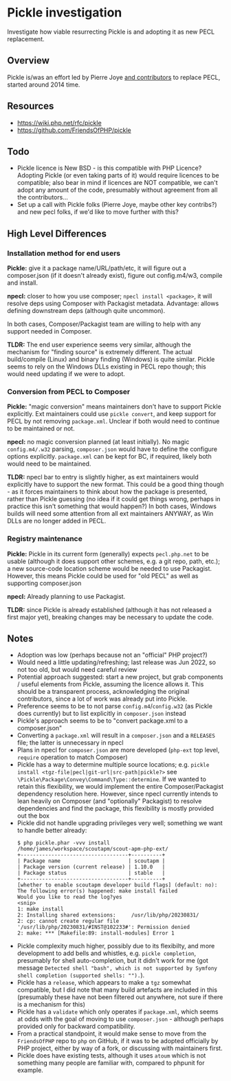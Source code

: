 # Pickle investigation

Investigate how viable resurrecting Pickle is and adopting it as new PECL replacement.

## Overview

Pickle is/was an effort led by Pierre Joye [and contributors](https://github.com/FriendsOfPHP/pickle/graphs/contributors)
to replace PECL, started around 2014 time.

## Resources

* https://wiki.php.net/rfc/pickle
* https://github.com/FriendsOfPHP/pickle

## Todo

* Pickle licence is New BSD - is this compatible with PHP Licence? Adopting Pickle (or even taking parts of it) would
  require licences to be compatible; also bear in mind if licences are NOT compatible, we can't adopt any amount of the
  code, presumably without agreement from all the contributors...
* Set up a call with Pickle folks (Pierre Joye, maybe other key contribs?) and new pecl folks, if we'd like to move
  further with this?

## High Level Differences

### Installation method for end users

**Pickle:** give it a package name/URL/path/etc, it will figure out a composer.json (if it doesn't already exist),
figure out config.m4/w3, compile and install.

**npecl:** closer to how you use composer; `npecl install <package>`, it will resolve deps using Composer with Packagist
metadata. Advantage: allows defining downstream deps (although quite uncommon).

In both cases, Composer/Packagist team are willing to help with any support needed in Composer.

**TLDR:** The end user experience seems very similar, although the mechanism for "finding source" is extremely
different. The actual build/compile (Linux) and binary finding (Windows) is quite similar. Pickle seems to rely on the
Windows DLLs existing in PECL repo though; this would need updating if we were to adopt.

### Conversion from PECL to Composer

**Pickle:** "magic conversion" means maintainers don't have to support Pickle explicitly. Ext maintainers could use
`pickle convert`, and keep support for PECL by not removing `package.xml`. Unclear if both would need to continue to be
maintained or not.

**npecl:** no magic conversion planned (at least initially). No magic `config.m4/.w32` parsing, `composer.json` would
have to define the configure options explicitly. `package.xml` can be kept for BC, if required, likely both would need
to be maintained.

**TLDR:** npecl bar to entry is slightly higher, as ext maintainers would explicitly have to support the new format.
This could be a good thing though - as it forces maintainers to think about how the package is presented, rather than
Pickle guessing (no idea if it could get things wrong, perhaps in practice this isn't something that would happen?)
In both cases, Windows builds will need some attention from all ext maintainers ANYWAY, as Win DLLs are no longer added
in PECL.

### Registry maintenance

**Pickle:** Pickle in its current form (generally) expects `pecl.php.net` to be usable (although it does support other
schemes, e.g. a git repo, path, etc.); a new source-code location scheme would be needed to use Packagist. However,
this means Pickle could be used for "old PECL" as well as supporting composer.json

**npecl:** Already planning to use Packagist.

**TLDR:** since Pickle is already established (although it has not released a first major yet), breaking changes may
be necessary to update the code.

## Notes

* Adoption was low (perhaps because not an "official" PHP project?)
* Would need a little updating/refreshing; last release was Jun 2022, so not too old, but would need careful review
* Potential approach suggested: start a new project, but grab components / useful elements from Pickle, assuming
  the licence allows it. This should be a transparent process, acknowledging the original contributors, since a lot of
  work was already put into Pickle.
* Preference seems to be to not parse `config.m4`/`config.w32` (as Pickle does currently) but to list explicitly in
  `composer.json` instead
* Pickle's approach seems to be to "convert package.xml to a composer.json"
* Converting a `package.xml` will result in a `composer.json` and a `RELEASES` file; the latter is unnecessary in npecl
* Plans in npecl for `composer.json` are more developed (`php-ext` top level, `require` operation to match Composer)
* Pickle has a way to determine multiple source locations; e.g. `pickle install <tgz-file|pecl|git-url|src-path|pickle?>`
  see `\Pickle\Package\Convey\Command\Type::determine`. If we wanted to retain this flexibility, we would implement
  the entire Composer/Packagist dependency resolution here. However, since npecl currently intends to lean heavily on
  Composer (and "optionally" Packagist) to resolve dependencies and find the package, this flexibility is mostly
  provided out the box
* Pickle did not handle upgrading privileges very well; something we want to handle better already:
  ```
  $ php pickle.phar -vvv install /home/james/workspace/scoutapm/scout-apm-php-ext/
  +-----------------------------------+----------+
  | Package name                      | scoutapm |
  | Package version (current release) | 1.10.0   |
  | Package status                    | stable   |
  +-----------------------------------+----------+
  [whether to enable scoutapm developer build flags] (default: no):
  The following error(s) happened: make install failed
  Would you like to read the log?yes
  <snip>
  1: make install
  2: Installing shared extensions:     /usr/lib/php/20230831/
  2: cp: cannot create regular file '/usr/lib/php/20230831/#INST@102233#': Permission denied
  2: make: *** [Makefile:89: install-modules] Error 1
  ```
* Pickle complexity much higher, possibly due to its flexibilty, and more development to add bells and whistles,
  e.g. `pickle completion`, presumably for shell auto-completion, but it didn't work for me (got message
  `Detected shell "bash", which is not supported by Symfony shell completion (supported shells: "").`).
* Pickle has a `release`, which appears to make a `tgz` somewhat compatible, but I did note that many build artefacts
  are included in this (presumably these have not been filtered out anywhere, not sure if there is a mechanism for this)
* Pickle has a `validate` which only operates if `package.xml`, which seems at odds with the goal of moving to use
  `composer.json` - although perhaps provided only for backward compatibility.
* From a practical standpoint, it would make sense to move from the `FriendsOfPHP` repo to `php` on GitHub, if it was
  to be adopted officially by PHP project, either by way of a fork, or discussing with maintainers first.
* Pickle does have existing tests, although it uses `atoum` which is not something many people are familiar with,
  compared to phpunit for example.
